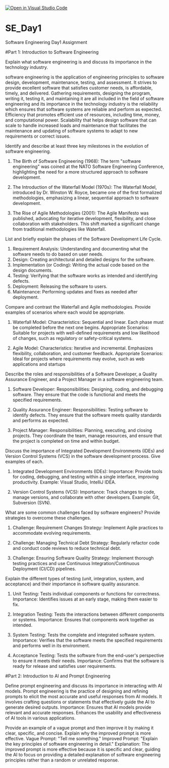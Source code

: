 [![Open in Visual Studio Code](https://classroom.github.com/assets/open-in-vscode-2e0aaae1b6195c2367325f4f02e2d04e9abb55f0b24a779b69b11b9e10269abc.svg)](https://classroom.github.com/online_ide?assignment_repo_id=15539100&assignment_repo_type=AssignmentRepo)
# SE_Day1
Software Engineering Day1 Assignment

#Part 1: Introduction to Software Engineering

Explain what software engineering is and discuss its importance in the technology industry.

software engineering is the application of engineering principles to software design, development, maintenance, testing, and 
assessment. It strives to provide excellent software that satisfies customer needs, is affordable, timely, and delivered. Gathering requirements, designing the program, writing it, testing it, and maintaining it are all included in the field of software engineering and its importance in the technology industry is the reliability which ensures that software systems are reliable and perform as expected. Efficiency that promotes efficient use of resources, including time, money, and computational power. Scalability that helps design software that can scale to handle increased loads and maintenance that facilitates the maintenance and updating of software systems to   adapt to new requirements or correct issues.


Identify and describe at least three key milestones in the evolution of software engineering.

1. The Birth of Software Engineering (1968): The term "software engineering" was coined at the NATO Software Engineering Conference, highlighting the need for a more structured approach to software development.
   
2.  The Introduction of the Waterfall Model (1970s): The Waterfall Model, introduced by Dr. Winston W. Royce, became one of the first formalized methodologies, emphasizing a linear, sequential approach to software development.
   
3. The Rise of Agile Methodologies (2001): The Agile Manifesto was published, advocating for iterative development, flexibility, and close collaboration with stakeholders. This shift marked a significant change from traditional methodologies like Waterfall.



List and briefly explain the phases of the Software Development Life Cycle.

1. Requirement Analysis: Understanding and documenting what the software needs to do based on user needs.
2. Design: Creating architectural and detailed designs for the software.
3. Implementation (or Coding): Writing the actual code based on the design documents.
4. Testing: Verifying that the software works as intended and identifying defects.
5. Deployment: Releasing the software to users.
6. Maintenance: Performing updates and fixes as needed after deployment.


Compare and contrast the Waterfall and Agile methodologies. Provide examples of scenarios where each would be appropriate.

1. Waterfall Model:
   Characteristics: Sequential and linear. Each phase must be completed before the next one begins.
	Appropriate Scenarios: Suitable for projects with well-defined requirements and low likelihood of changes, such as regulatory or safety-critical systems.
  
2. Agile Model:
	Characteristics: Iterative and incremental. Emphasizes flexibility, collaboration, and customer feedback.
	Appropriate Scenarios: Ideal for projects where requirements may evolve, such as web applications and startups


Describe the roles and responsibilities of a Software Developer, a Quality Assurance Engineer, and a Project Manager in a software engineering team.

1. Software Developer:
	Responsibilities: Designing, coding, and debugging software. They ensure that the code is functional and meets the specified requirements.
   
2. Quality Assurance Engineer:
    Responsibilities: Testing software to identify defects. They ensure that the software meets quality standards and performs as expected.
   
3.  Project Manager:
    Responsibilities: Planning, executing, and closing projects. They coordinate the team, manage resources, and ensure that the project is completed on time and within budget.

Discuss the importance of Integrated Development Environments (IDEs) and Version Control Systems (VCS) in the software development process. Give examples of each.

1.  Integrated Development Environments (IDEs):
	Importance: Provide tools for coding, debugging, and testing within a single interface, improving productivity.
	Example: Visual Studio, IntelliJ IDEA.

2. Version Control Systems (VCS):
	Importance: Track changes to code, manage versions, and collaborate with other developers.
	Example: Git, Subversion (SVN).



What are some common challenges faced by software engineers? Provide strategies to overcome these challenges.
1. Challenge: Requirement Changes
	Strategy: Implement Agile practices to accommodate evolving requirements.

2.  Challenge: Managing Technical Debt
	Strategy: Regularly refactor code and conduct code reviews to reduce technical debt.

3.  Challenge: Ensuring Software Quality
	Strategy: Implement thorough testing practices and use Continuous Integration/Continuous Deployment (CI/CD) pipelines.

Explain the different types of testing (unit, integration, system, and acceptance) and their importance in software quality assurance.
1.  Unit Testing: Tests individual components or functions for correctness. 
	Importance: Identifies issues at an early stage, making them easier to fix.

2. Integration Testing: Tests the interactions between different components or systems.
	Importance:  Ensures that components work together as intended.

3.  System Testing: Tests the complete and integrated software system.
	Importance: Verifies that the software meets the specified requirements and performs well in its environment.

4.  Acceptance Testing: Tests the software from the end-user's perspective to ensure it meets their needs.
	Importance: Confirms that the software is ready for release and satisfies user requirements.

#Part 2: Introduction to AI and Prompt Engineering


Define prompt engineering and discuss its importance in interacting with AI models.
Prompt engineering is the practice of designing and refining prompts to elicit the most accurate and useful responses from AI models. It involves crafting questions or statements that effectively guide the AI to generate desired outputs.
Importance:
	Ensures that AI models provide relevant and accurate responses.
	Enhances the usability and effectiveness of AI tools in various applications.


Provide an example of a vague prompt and then improve it by making it clear, specific, and concise. Explain why the improved prompt is more effective.
Vague Prompt: "Tell me something."
Improved Prompt: "Explain the key principles of software engineering in detail."
Explanation: The improved prompt is more effective because it is specific and clear, guiding the AI to focus on providing a detailed explanation of software engineering principles rather than a random or unrelated response.

